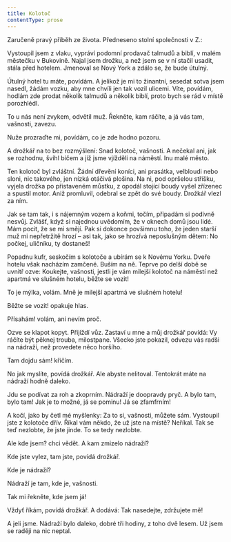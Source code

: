 ```yaml
---
title: Kolotoč
contentType: prose
---
```


  

Zaručeně pravý příběh ze života. Předneseno stolní společnosti v Z.:

Vystoupil jsem z vlaku, vypráví podomní prodavač talmudů a biblí, v malém městečku v Bukovině. Najal jsem drožku, a než jsem se v ní stačil usadit, stála před hotelem. Jmenoval se Nový York a zdálo se, že bude útulný.

Útulný hotel tu máte, povídám. A jelikož je mi to žinantní, sesedat sotva jsem nasedl, žádám vozku, aby mne chvíli jen tak vozil ulicemi. Víte, povídám, hodlám zde prodat několik talmudů a několik biblí, proto bych se rád v místě porozhlédl.

To u nás není zvykem, odvětil muž. Řekněte, kam ráčíte, a já vás tam, vašnosti, zavezu.

Nuže prozraďte mi, povídám, co je zde hodno pozoru.

A drožkář na to bez rozmýšlení: Snad kolotoč, vašnosti. A nečekal ani, jak se rozhodnu, švihl bičem a již jsme vjížděli na náměstí. Inu malé město.

Ten kolotoč byl zvláštní. Žádní dřevění koníci, ani prasátka, velbloudi nebo sloni, nic takového, jen nízká otáčivá plošina. Na ni, pod opršelou stříšku, vyjela drožka po přistaveném můstku, z opodál stojící boudy vyšel zřízenec a spustil motor. Aniž promluvil, odebral se zpět do své boudy. Drožkář vlezl za ním.

Jak se tam tak, i s nájemným vozem a koňmi, točím, připadám si podivně nesvůj. Zvlášť, když si najednou uvědomím, že v oknech domů jsou lidé. Mám pocit, že se mi smějí. Pak si dokonce povšimnu toho, že jeden starší muž mi nepřetržitě hrozí – asi tak, jako se hrozívá neposlušným dětem: No počkej, uličníku, ty dostaneš!

Popadnu kufr, seskočím s kolotoče a ubírám se k Novému Yorku. Dveře hotelu však nacházím zamčené. Buším na ně. Teprve po delší době se uvnitř ozve: Koukejte, vašnosti, jestli je vám milejší kolotoč na náměstí než apartmá ve slušném hotelu, běžte se vozit!

To je mýlka, volám. Mně je milejší apartmá ve slušném hotelu!

Běžte se vozit! opakuje hlas.

Přísahám! volám, ani nevím proč.

Ozve se klapot kopyt. Přijíždí vůz. Zastaví u mne a můj drožkář povídá: Vy ráčíte být pěknej trouba, milostpane. Všecko jste pokazil, odvezu vás radši na nádraží, než provedete něco horšího.

Tam dojdu sám! křičím.

No jak myslíte, povídá drožkář. Ale abyste nelitoval. Tentokrát máte na nádraží hodně daleko.

Jdu se podívat za roh a zkoprním. Nádraží je doopravdy pryč. A bylo tam, bylo tam! Jak je to možné, já se pominu! Já se zfamfrním!

A kočí, jako by četl mé myšlenky: Za to si, vašnosti, můžete sám. Vystoupil jste z kolotoče dřív. Říkal vám někdo, že už jste na místě? Neříkal. Tak se teď nezlobte, že jste jinde. To se tedy nezlobte.

Ale kde jsem? chci vědět. A kam zmizelo nádraží?

Kde jste vylez, tam jste, povídá drožkář.

Kde je nádraží?

Nádraží je tam, kde je, vašnosti.

Tak mi řekněte, kde jsem já!

Vždyť říkám, povídá drožkář. A dodává: Tak nasedejte, zdržujete mě!

A jeli jsme. Nádraží bylo daleko, dobré tři hodiny, z toho dvě lesem. Už jsem se raději na nic neptal.
